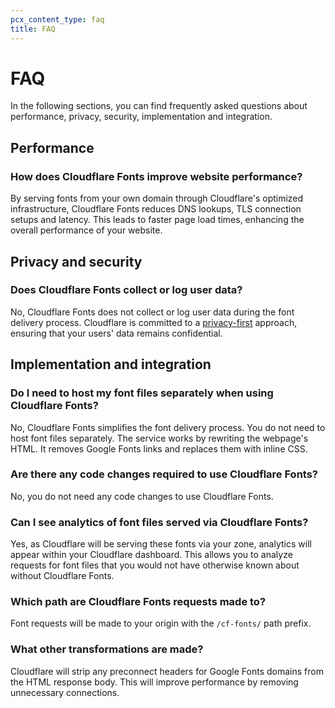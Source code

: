 ```yaml
---
pcx_content_type: faq
title: FAQ
---
```


# FAQ

In the following sections, you can find frequently asked questions about performance, privacy, security, implementation and integration.

## Performance

### How does Cloudflare Fonts improve website performance?

By serving fonts from your own domain through Cloudflare's optimized infrastructure, Cloudflare Fonts reduces DNS lookups, TLS connection setups and latency. This leads to faster page load times, enhancing the overall performance of your website.

## Privacy and security

### Does Cloudflare Fonts collect or log user data?

No, Cloudflare Fonts does not collect or log user data during the font delivery process. Cloudflare is committed to a [privacy-first](https://www.cloudflare.com/privacypolicy/) approach, ensuring that your users' data remains confidential.

## Implementation and integration

### Do I need to host my font files separately when using Cloudflare Fonts?

No, Cloudflare Fonts simplifies the font delivery process. You do not need to host font files separately. The service works by rewriting the webpage's HTML. It removes Google Fonts links and replaces them with inline CSS.

### Are there any code changes required to use Cloudflare Fonts?

No, you do not need any code changes to use Cloudflare Fonts.

### Can I see analytics of font files served via Cloudflare Fonts?

Yes, as Cloudflare will be serving these fonts via your zone, analytics will appear within your Cloudflare dashboard. This allows you to analyze requests for font files that you would not have otherwise known about without Cloudflare Fonts.

### Which path are Cloudflare Fonts requests made to?

Font requests will be made to your origin with the `/cf-fonts/` path prefix.

### What other transformations are made?

Cloudflare will strip any preconnect headers for Google Fonts domains from the HTML response body. This will improve performance by removing unnecessary connections.

